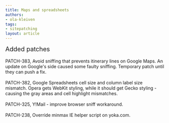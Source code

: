 ```yaml
---
title: Maps and spreadsheets
authors:
- ola-kleiven
tags:
- sitepatching
layout: article
---
```

<span style="font-size: 140%">Added patches</span><br/><br/>PATCH-383, Avoid sniffing that prevents itinerary lines on Google Maps. An update on Google&#39;s side caused some faulty sniffing. Temporary patch until they can push a fix.<br/><br/>PATCH-382, Google Spreadsheets cell size and column label size mismatch. Opera gets WebKit styling, while it should get Gecko styling - causing the gray areas and cell highlight mismatches.<br/><br/>PATCH-325, Y!Mail - improve browser sniff workaround.<br/><br/>PATCH-238, Override minmax IE helper script on yoka.com.
